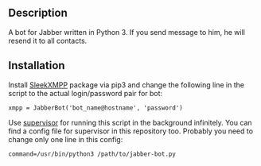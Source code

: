 ## Description
A bot for Jabber written in Python 3. If you send message to him, he will resend it to all contacts.

## Installation
Install [SleekXMPP](https://github.com/fritzy/SleekXMPP) package via pip3 and change the following line in the script to the actual login/password pair for bot:
```
xmpp = JabberBot('bot_name@hostname', 'password')
```
Use [supervisor](http://supervisord.org/) for running this script in the background infinitely. You can find a config file for supervisor in this repository too. Probably you need to change only one line in this config:
```
command=/usr/bin/python3 /path/to/jabber-bot.py
```
